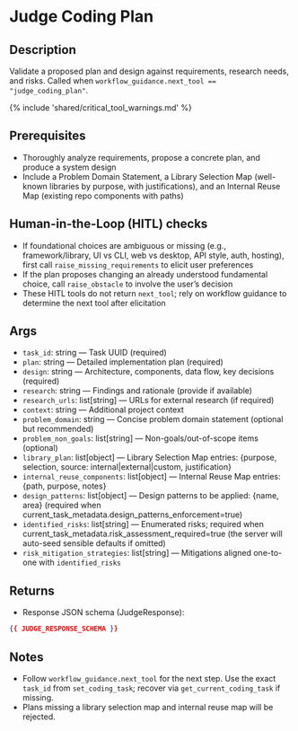 # Judge Coding Plan

## Description
Validate a proposed plan and design against requirements, research needs, and risks. Called when `workflow_guidance.next_tool == "judge_coding_plan"`.

{% include 'shared/critical_tool_warnings.md' %}

## Prerequisites
- Thoroughly analyze requirements, propose a concrete plan, and produce a system design
 - Include a Problem Domain Statement, a Library Selection Map (well-known libraries by purpose, with justifications), and an Internal Reuse Map (existing repo components with paths)

## Human-in-the-Loop (HITL) checks
- If foundational choices are ambiguous or missing (e.g., framework/library, UI vs CLI, web vs desktop, API style, auth, hosting), first call `raise_missing_requirements` to elicit user preferences
- If the plan proposes changing an already understood fundamental choice, call `raise_obstacle` to involve the user’s decision
- These HITL tools do not return `next_tool`; rely on workflow guidance to determine the next tool after elicitation

## Args
- `task_id`: string — Task UUID (required)
- `plan`: string — Detailed implementation plan (required)
- `design`: string — Architecture, components, data flow, key decisions (required)
- `research`: string — Findings and rationale (provide if available)
- `research_urls`: list[string] — URLs for external research (if required)
- `context`: string — Additional project context
- `problem_domain`: string — Concise problem domain statement (optional but recommended)
- `problem_non_goals`: list[string] — Non-goals/out-of-scope items (optional)
- `library_plan`: list[object] — Library Selection Map entries: {purpose, selection, source: internal|external|custom, justification}
- `internal_reuse_components`: list[object] — Internal Reuse Map entries: {path, purpose, notes}
- `design_patterns`: list[object] — Design patterns to be applied: {name, area} (required when current_task_metadata.design_patterns_enforcement=true)
- `identified_risks`: list[string] — Enumerated risks; required when current_task_metadata.risk_assessment_required=true (the server will auto-seed sensible defaults if omitted)
- `risk_mitigation_strategies`: list[string] — Mitigations aligned one-to-one with `identified_risks`

## Returns
- Response JSON schema (JudgeResponse):
```json
{{ JUDGE_RESPONSE_SCHEMA }}
```

## Notes
- Follow `workflow_guidance.next_tool` for the next step. Use the exact `task_id` from `set_coding_task`; recover via `get_current_coding_task` if missing.
 - Plans missing a library selection map and internal reuse map will be rejected.
